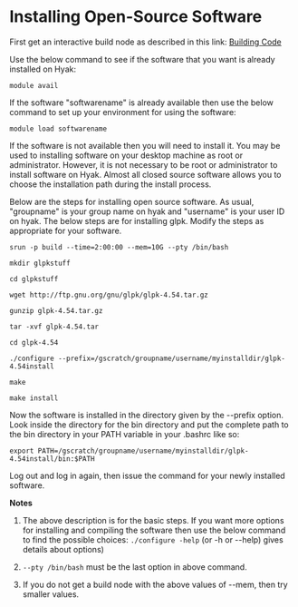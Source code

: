# Installing Open-Source Software

First get an interactive build node as described in this link:
[Building Code](building_code.md)

Use the below command to see if the software that you want is already installed on Hyak:

```module avail```

If the software "softwarename" is already available then use the below command to set up your environment for using the software:

```module load softwarename```

If the software is not available then you will need to install it. You may be used to installing software on your desktop machine as root or administrator. However, it is not necessary to be root or administrator to install software on Hyak. Almost all closed source software allows you to choose the installation path during the install process.

Below are the steps for installing open source software. As usual, "groupname" is your group name on hyak and "username" is your user ID on hyak. The below steps are for installing glpk. Modify the steps as appropriate for your software.

```srun -p build --time=2:00:00 --mem=10G --pty /bin/bash```

```mkdir glpkstuff```

```cd glpkstuff```

```wget http://ftp.gnu.org/gnu/glpk/glpk-4.54.tar.gz```

```gunzip glpk-4.54.tar.gz```

```tar -xvf glpk-4.54.tar```

```cd glpk-4.54```

```./configure --prefix=/gscratch/groupname/username/myinstalldir/glpk-4.54install```

```make```

```make install```

Now the software is installed in the directory given by the --prefix option. Look inside the directory for the bin directory and put the complete path to the bin directory in your PATH variable in your .bashrc like so:

```export PATH=/gscratch/groupname/username/myinstalldir/glpk-4.54install/bin:$PATH```

Log out and log in again, then issue the command for your newly installed software.

**Notes**
1) The above description is for the basic steps. If you want more options for installing and compiling the software then use the below command to find the possible choices:
```./configure -help``` (or -h or --help) gives details about options)

2) ```--pty /bin/bash``` must be the last option in above command.

3) If you do not get a build node with the above values of --mem, then try smaller values.
